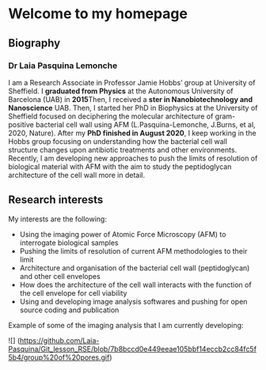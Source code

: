 # Welcome to my homepage

## Biography

### Dr Laia Pasquina Lemonche

I am a Research Associate in Professor Jamie Hobbs’ group at University of Sheffield. I **graduated from Physics** at the Autonomous University of Barcelona (UAB) in **2015**Then, I received a **ster in Nanobiotechnology and Nanoscience** UAB. Then, I started her PhD in Biophysics at the University of Sheffield focused on deciphering the molecular architecture of gram-positive bacterial cell wall using AFM (L.Pasquina-Lemonche, J.Burns, et al, 2020, Nature). After my **PhD finished in August 2020**, I keep working in the Hobbs group focusing on understanding how the bacterial cell wall structure changes upon antibiotic treatments and other environments. Recently, I am developing new approaches to push the limits of resolution of biological material with AFM with the aim to study the peptidoglycan architecture of the cell wall more in detail.


## Research interests

My interests are the following: 

- Using the imaging power of Atomic Force Microscopy (AFM) to interrogate biological samples
- Pushing the limits of resolution of current AFM methodologies to their limit
- Architecture and organisation of the bacterial cell wall (peptidoglycan) and other cell envelopes
- How does the architecture of the cell wall interacts with the function of the cell envelope for cell viability
- Using and developing image analysis softwares and pushing for open source coding and publication

Example of some of the imaging analysis that I am currently developing:

![] (https://github.com/Laia-Pasquina/Git_lesson_RSE/blob/7b8bccd0e449eeae105bbf14eccb2cc84fc5f5b4/group%20of%20pores.gif)




